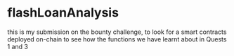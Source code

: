 # flashLoanAnalysis

this is my submission on the bounty challenge, to look for a smart contracts deployed on-chain to see how the functions we have learnt about in Quests 1 and 3
